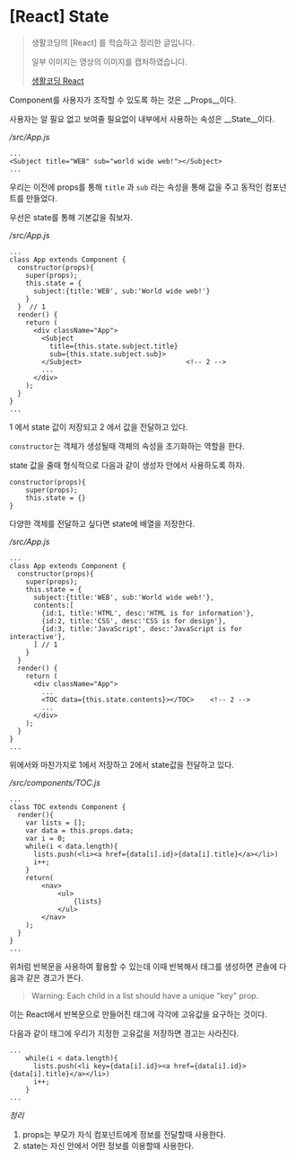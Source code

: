# [React] State



> 생활코딩의 [React] 를 학습하고 정리한 글입니다.
>
> 일부 이미지는 영상의 이미지를 캡처하였습니다.
>
> [생활코딩 React](https://opentutorials.org/module/4058)



Component를 사용자가 조작할 수 있도록 하는 것은 __Props__이다.

사용자는 알 필요 없고 보여줄 필요없이 내부에서 사용하는 속성은 __State__이다.



_/src/App.js_

```react
...
<Subject title="WEB" sub="world wide web!"></Subject>
...
```

우리는 이전에 props를 통해 `title` 과 `sub` 라는 속성을 통해 값을 주고 동적인 컴포넌트를 만들었다.



우선은 state를 통해 기본값을 줘보자.



_/src/App.js_

```react
...
class App extends Component {
  constructor(props){
    super(props);
    this.state = {
      subject:{title:'WEB', sub:'World wide web!'}
    }
  }  // 1
  render() {
    return (
      <div className="App">
        <Subject
          title={this.state.subject.title}
          sub={this.state.subject.sub}>
        </Subject>                          <!-- 2 -->
		...
      </div>
    );
  }
}
...
```



1 에서 state 값이 저장되고 2 에서 값을 전달하고 있다.

`constructor`는 객체가 생성될때 객체의 속성을 초기화하는 역할을 한다.

state 값을 줄때 형식적으로 다음과 같이 생성자 안에서 사용하도록 하자.

```react
constructor(props){
	super(props);
	this.state = {}
}
```



다양한 객체를 전달하고 싶다면 state에 배열을 저장한다.



_/src/App.js_

```react
...
class App extends Component {
  constructor(props){
    super(props);
    this.state = {
      subject:{title:'WEB', sub:'World wide web!'},
      contents:[
        {id:1, title:'HTML', desc:'HTML is for information'},
        {id:2, title:'CSS', desc:'CSS is for design'},
        {id:3, title:'JavaScript', desc:'JavaScript is for interactive'},
      ] // 1
    }
  }
  render() {
    return (
      <div className="App">
        ...
        <TOC data={this.state.contents}></TOC>    <!-- 2 -->
		...
      </div>
    );
  }
}
...
```



위에서와 마찬가지로 1에서 저장하고 2에서 state값을 전달하고 있다.



_/src/components/TOC.js_

```react
...
class TOC extends Component {
  render(){
    var lists = [];
    var data = this.props.data;
    var i = 0;
    while(i < data.length){
      lists.push(<li><a href={data[i].id}>{data[i].title}</a></li>)
      i++;
    }
    return(
        <nav>
            <ul>
                {lists}
            </ul>
        </nav>
    );
  }
}
...
```



위처럼 반복문을 사용하여 활용할 수 있는데 이때 반복해서 태그를 생성하면 콘솔에 다음과 같은 경고가 뜬다.

> Warning: Each child in a list should have a unique "key" prop.

이는 React에서 반복문으로 만들어진 태그에 각각에 고유값을 요구하는 것이다.

다음과 같이 태그에 우리가 지정한 고유값을 저장하면 경고는 사라진다.

```react
...
    while(i < data.length){
      lists.push(<li key={data[i].id}><a href={data[i].id}>{data[i].title}</a></li>)
      i++;
    }
...
```



*정리*

1. props는 부모가 자식 컴포넌트에게 정보를 전달할때 사용한다.
2. state는 자신 안에서 어떤 정보를 이용할때 사용한다.































